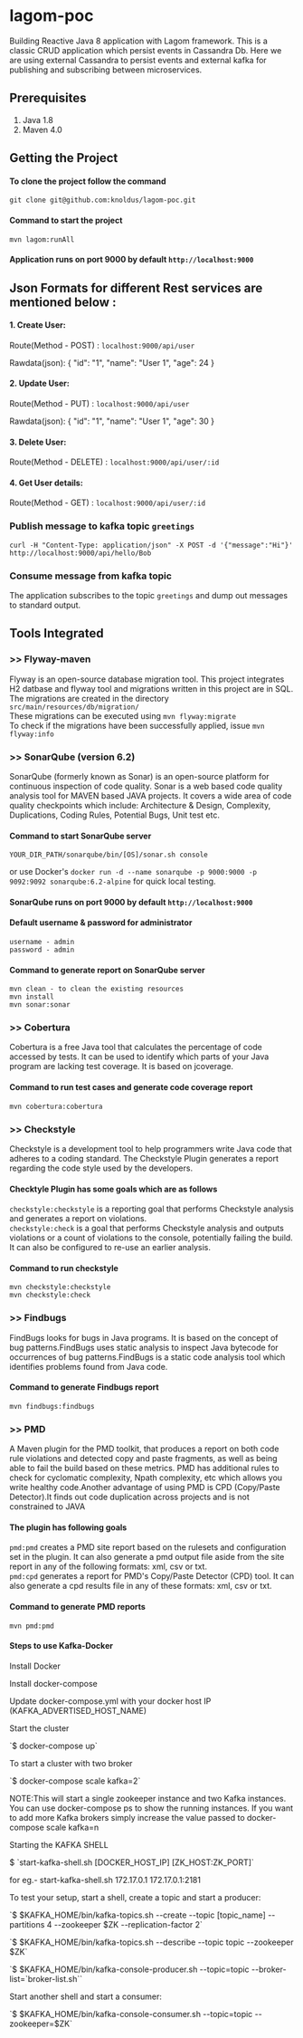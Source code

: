# lagom-poc

Building Reactive Java 8 application with Lagom framework. This is a classic CRUD application which persist events in Cassandra Db. Here we are using external Cassandra to persist events and external kafka for publishing and subscribing between microservices.

## Prerequisites
1. Java 1.8
2. Maven 4.0

## Getting the Project
#### To clone the project follow the command
`git clone git@github.com:knoldus/lagom-poc.git`

#### Command to start the project
`mvn lagom:runAll`

#### Application runs on port 9000 by default  `http://localhost:9000`

## Json Formats for different Rest services are mentioned below :

#### 1. Create User:

Route(Method - POST) : `localhost:9000/api/user`

Rawdata(json): 
    {
	"id": "1",
	"name": "User 1",
	"age": 24
    }


#### 2. Update User:

Route(Method - PUT) : `localhost:9000/api/user`

Rawdata(json): 
    {
	"id": "1",
	"name": "User 1",
	"age": 30
    }
    

#### 3. Delete User:

Route(Method - DELETE) : `localhost:9000/api/user/:id`
    

#### 4. Get User details:

Route(Method - GET) : `localhost:9000/api/user/:id`

### Publish message to kafka topic `greetings`
`curl -H "Content-Type: application/json" -X POST -d '{"message":"Hi"}' http://localhost:9000/api/hello/Bob`

### Consume message from kafka topic
The application subscribes to the topic `greetings` and dump out messages to standard output.

## Tools Integrated

### >> Flyway-maven
Flyway is an open-source database migration tool. This project integrates H2 datbase and flyway tool and migrations written in this project are in SQL.</br>
The migrations are created in the directory `src/main/resources/db/migration/`</br>
These migrations can be executed using `mvn flyway:migrate`</br>
To check if the migrations have been successfully applied, issue `mvn flyway:info`</br>

### >> SonarQube (version 6.2)
SonarQube (formerly known as Sonar) is an open-source platform for continuous inspection of code quality. Sonar is a web based code quality analysis tool for MAVEN based JAVA projects. It covers a wide area of code quality checkpoints which include: Architecture & Design, Complexity, Duplications, Coding Rules, Potential Bugs, Unit test etc.

#### Command to start SonarQube server
`YOUR_DIR_PATH/sonarqube/bin/[OS]/sonar.sh console`

or use Docker's `docker run -d --name sonarqube -p 9000:9000 -p 9092:9092 sonarqube:6.2-alpine` for quick local testing.

#### SonarQube runs on port 9000 by default  `http://localhost:9000`

#### Default username & password for administrator
`username - admin`</br>
`password - admin`

#### Command to generate report on SonarQube server
`mvn clean - to clean the existing resources`</br>
`mvn install`</br>
`mvn sonar:sonar`

### >> Cobertura
Cobertura is a free Java tool that calculates the percentage of code accessed by tests. It can be used to identify which parts of your Java program are lacking test coverage. It is based on jcoverage.

#### Command to run test cases and generate code coverage report
`mvn cobertura:cobertura`

### >> Checkstyle
Checkstyle is a development tool to help programmers write Java code that adheres to a coding standard. The Checkstyle Plugin generates a report regarding the code style used by the developers.

#### Checktyle Plugin has some goals which are as follows
`checkstyle:checkstyle` is a reporting goal that performs Checkstyle analysis and generates a report on violations.<br>
`checkstyle:check` is a goal that performs Checkstyle analysis and outputs violations or a count of violations to the console, potentially failing the build. It can also be configured to re-use an earlier analysis.

#### Command to run checkstyle
`mvn checkstyle:checkstyle`<br>
`mvn checkstyle:check`

### >> Findbugs
FindBugs looks for bugs in Java programs. It is based on the concept of bug patterns.FindBugs uses static analysis to inspect Java bytecode for occurrences of bug patterns.FindBugs is a static code analysis tool which identifies problems found from Java code.

#### Command to generate Findbugs report
`mvn findbugs:findbugs`

### >> PMD
A Maven plugin for the PMD toolkit, that produces a report on both code rule violations and detected copy and paste fragments, as well as being able to fail the build based on these metrics.
PMD has additional rules to check for cyclomatic complexity, Npath complexity, etc which allows you write healthy code.Another advantage of using PMD is CPD (Copy/Paste Detector).It finds out code duplication across projects and is not constrained to JAVA

#### The plugin has following goals
`pmd:pmd` creates a PMD site report based on the rulesets and configuration set in the plugin. It can also generate a pmd output file aside from the site report in any of the following formats: xml, csv or txt. <br>
`pmd:cpd` generates a report for PMD's Copy/Paste Detector (CPD) tool. It can also generate a cpd results file in any of these formats: xml, csv or txt.

#### Command to generate PMD reports
`mvn pmd:pmd`

#### Steps to use Kafka-Docker
Install Docker
<p>Install docker-compose
<p>Update docker-compose.yml with your docker host IP
(KAFKA_ADVERTISED_HOST_NAME)
<p>Start the cluster
  <p>`$ docker-compose up`
<p>To start a cluster with two broker
  <p>`$ docker-compose scale kafka=2`
<p>NOTE:This will start a single zookeeper instance and two Kafka instances. You can use docker-compose ps to show the running instances. If you want to add more Kafka brokers simply increase the value passed to docker-compose scale kafka=n
<p>Starting the KAFKA SHELL
   <p>$ `start-kafka-shell.sh [DOCKER_HOST_IP] [ZK_HOST:ZK_PORT]`
   <p>for eg.- start-kafka-shell.sh 172.17.0.1 172.17.0.1:2181
<p>To test your setup, start a shell, create a topic and start a producer:
   <p>`$ $KAFKA_HOME/bin/kafka-topics.sh --create --topic [topic_name] --partitions 4 --zookeeper $ZK --replication-factor 2`
<p>`$ $KAFKA_HOME/bin/kafka-topics.sh --describe --topic topic --zookeeper $ZK`
<p>`$ $KAFKA_HOME/bin/kafka-console-producer.sh --topic=topic --broker-list=`broker-list.sh``
<p> Start another shell and start a consumer:
<p> `$ $KAFKA_HOME/bin/kafka-console-consumer.sh --topic=topic --zookeeper=$ZK`